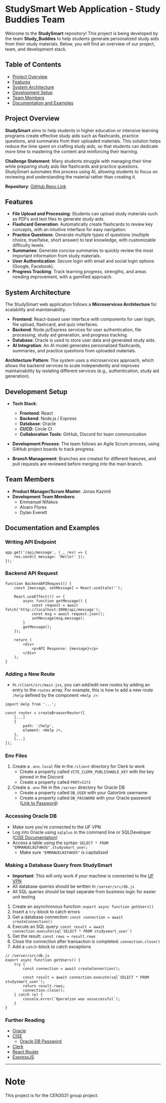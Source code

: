 
# StudySmart Web Application - Study Buddies Team

Welcome to the **StudySmart** repository! This project is being developed by the team **Study_Buddies** to help students generate personalized study aids from their study materials. Below, you will find an overview of our project, team, and development stack.

## Table of Contents
- [Project Overview](#project-overview)
- [Features](#features)
- [System Architecture](#system-architecture)
- [Development Setup](#development-setup)
- [Team Members](#team-members)
- [Documentation and Examples](#documentation-and-examples)

## Project Overview
**StudySmart** aims to help students in higher education or intensive learning programs create effective study aids such as flashcards, practice questions, and summaries from their uploaded materials. This solution helps reduce the time spent on crafting study aids, so that students can dedicate more time to mastering the content and reinforcing their learning.

**Challenge Statement**: Many students struggle with managing their time while preparing study aids like flashcards and practice questions. StudySmart automates this process using AI, allowing students to focus on reviewing and understanding the material rather than creating it.

**Repository**: [GitHub Repo Link](https://github.com/cen3031-studysmart/cen3031-group-project)

## Features
- **File Upload and Processing**: Students can upload study materials such as PDFs and text files to generate study aids.
- **Flashcard Generation**: Automatically create flashcards to review key concepts, with an intuitive interface for easy navigation.
- **Practice Questions**: Generate multiple types of questions (multiple choice, true/false, short answer) to test knowledge, with customizable difficulty levels.
- **Summaries**: Generate concise summaries to quickly review the most important information from study materials.
- **User Authentication**: Secure login with email and social login options (Google, Facebook).
- **Progress Tracking**: Track learning progress, strengths, and areas needing improvement, with a gamified approach.

## System Architecture
The StudySmart web application follows a **Microservices Architecture** for scalability and maintainability.

- **Frontend**: React-based user interface with components for user login, file upload, flashcard, and quiz interfaces.
- **Backend**: Node.js/Express services for user authentication, file processing, study aid generation, and progress tracking.
- **Database**: Oracle is used to store user data and generated study aids.
- **AI Integration**: An AI model generates personalized flashcards, summaries, and practice questions from uploaded materials.

**Architecture Pattern**: The system uses a microservices approach, which allows the backend services to scale independently and improves maintainability by isolating different services (e.g., authentication, study aid generation).

## Development Setup
- **Tech Stack**:
  - **Frontend**: React
  - **Backend**: Node.js / Express
  - **Database**: Oracle
  - **CI/CD**: Circle CI
  - **Collaboration Tools**: GitHub, Discord for team communication

- **Development Process**: The team follows an Agile Scrum process, using GitHub project boards to track progress.
- **Branch Management**: Branches are created for different features, and pull requests are reviewed before merging into the main branch.

## Team Members
- **Product Manager/Scrum Master**: Jonas Kazimli
- **Development Team Members**:
  - Emmanuel Nifakos
  - Alvaro Flores
  - Dylan Everett

## Documentation and Examples

### Writing API Endpoint

```
app.get('/api/message', (_, res) => {
    res.send({ message: 'Hello!' });
});
```

### Backend API Request

```
function BackendAPIRequest() {
    const [message, setMessage] = React.useState('');

    React.useEffect(() => {
        async function getMessage() {
            const request = await fetch('http://localhost:3000/api/message');
            const msg = await request.json();
            setMessage(msg.message);
        }
        getMessage();
    });

    return (
        <div>
            <p>API Response: {message}</p>
        </div>
    );
}
```

### Adding a New Route

* In `/client/src/main.jsx`, you can add/edit new routes by adding an entry to the `routes` array. For example, this is how to add a new route `/help` defined by the component `<Help />`:
```
import Help from '...';

const router = createBrowserRouter([
    [...]
    {
        path: '/help',
        element: <Help />,
    },
    [...]
]);

```

### Env Files

1. Create a `.env.local` file in the `/client` directory for Clerk to work
    * Create a property called `VITE_CLERK_PUBLISHABLE_KEY` with the key pinned in the Discord
    * Create a property called `PORT=5173`
2. Create a `.env` file in the `/server` directory for Oracle DB
    * Create a property called `DB_USER` with your Gatorlink username
    * Create a property called `DB_PASSWORD` with your Oracle password ([Link to Password](https://register.cise.ufl.edu/oracle/))

### Accessing Oracle DB

* Make sure you're connected to the UF VPN
* Log into Oracle using `sqlplus` in the command line or SQLDeveloper ([CISE Documentation](https://it.cise.ufl.edu/support/oracle-database/#determining-the-name-of-the-database-instance))
* Access a table using the syntax: `SELECT * FROM "EMMANUELNIFAKOS".studysmart_user;`
    * Make sure `"EMMANUELNIFAKOS"` is capitalized

### Making a Database Query from StudySmart

* **Important**: This will only work if your machine is connected to the [UF VPN](https://it.ufl.edu/ict/documentation/network-infrastructure/vpn/cisco-secure-vpn-installation--config-guide/)
* All database queries should be written in `/server/src/db.js`
* All SQL queries should be kept separate from business logic for easier unit testing

1. Create an asynchronous function: `export async function getUsers()`
2. Insert a `try`-block to catch errors
3. Get a database connection: `const connection = await createConnection()`
4. Execute an SQL query: ```const result = await connection.execute(sql`SELECT * FROM studysmart_user`)```
5. Get the result: `const rows = result.rows`
6. Close the connection after transaction is completed: `connection.close()`
7. Add a `catch`-block to catch exceptions

```
// /server/src/db.js
export async function getUsers() {
    try {
        const connection = await createConnection();

        const result = await connection.execute(sql`SELECT * FROM studysmart_user`);
        return result.rows;
        connection.close();
    } catch (e) {
        console.error(`Operation was unsuccessful`);
    }
}

```

### Further Reading

* [Oracle](https://www.oracletutorial.com/)
* [CISE](https://it.cise.ufl.edu/support/oracle-database/)
    * [Oracle DB Password](https://register.cise.ufl.edu/oracle/)
* [Clerk](https://clerk.com/docs)
* [React Router](https://reactrouter.com/en/main/start/overview)
* [ExpressJS](https://expressjs.com/en/5x/api.html)

---

# Note

This project is for the CEN3031 group project.
